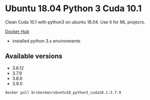 # Ubuntu 18.04 Python 3 Cuda 10.1

Clean Cuda 10.1 with python3 on ubuntu 18.04. Use it for ML projecrs.

[Docker Hub](https://hub.docker.com/r/brikerman/ubuntu18_python3_cuda10.1)

* installed python 3.x environments

## Available versions

* 3.6.12
* 3.7.9
* 3.8.6
* 3.9.0

```bash
docker pull brikerman/ubuntu18_python3_cuda10.1:3.7.9
```
